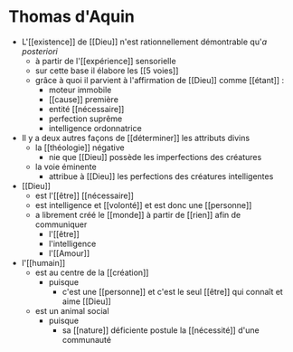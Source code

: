 # Thomas d'Aquin

- L'[[existence]] de [[Dieu]] n'est rationnellement démontrable qu'*a posteriori*
  - à partir de l'[[expérience]] sensorielle
  - sur cette base il élabore les [[5 voies]]
  - grâce à quoi il parvient à l'affirmation de [[Dieu]] comme [[étant]] :
    - moteur immobile
    - [[cause]] première
    - entité [[nécessaire]]
    - perfection suprême
    - intelligence ordonnatrice
- Il y a deux autres façons de [[déterminer]] les attributs divins
  - la [[théologie]] négative
    - nie que [[Dieu]] possède les imperfections des créatures
  - la voie éminente
    - attribue à [[Dieu]] les perfections des créatures intelligentes
- [[Dieu]]
  - est l'[[être]] [[nécessaire]]
  - est intelligence et [[volonté]] et est donc une [[personne]]
  - a librement créé le [[monde]] à partir de [[rien]] afin de communiquer
    - l'[[être]]
    - l'intelligence
    - l'[[Amour]]
- l'[[humain]]
  - est au centre de la [[création]]
    - puisque
      - c'est une [[personne]] et c'est le seul [[être]] qui connaît et aime [[Dieu]]
  - est un animal social
    - puisque
      - sa [[nature]] déficiente postule la [[nécessité]] d'une communauté